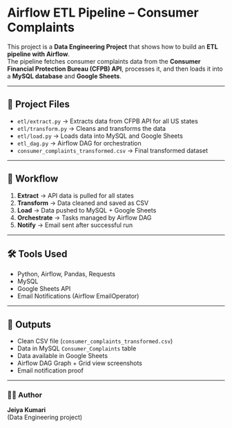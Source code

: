 # Airflow ETL Pipeline – Consumer Complaints

This project is a **Data Engineering Project** that shows how to build an **ETL pipeline with Airflow**.  
The pipeline fetches consumer complaints data from the **Consumer Financial Protection Bureau (CFPB) API**, processes it, and then loads it into a **MySQL database** and **Google Sheets**.

---

## 📂 Project Files
- `etl/extract.py` → Extracts data from CFPB API for all US states  
- `etl/transform.py` → Cleans and transforms the data  
- `etl/load.py` → Loads data into MySQL and Google Sheets  
- `etl_dag.py` → Airflow DAG for orchestration  
- `consumer_complaints_transformed.csv` → Final transformed dataset  

---

## 🔄 Workflow
1. **Extract** → API data is pulled for all states  
2. **Transform** → Data cleaned and saved as CSV  
3. **Load** → Data pushed to MySQL + Google Sheets  
4. **Orchestrate** → Tasks managed by Airflow DAG  
5. **Notify** → Email sent after successful run  

---

## 🛠️ Tools Used
- Python, Airflow, Pandas, Requests  
- MySQL  
- Google Sheets API  
- Email Notifications (Airflow EmailOperator)  

---

## 📸 Outputs
- Clean CSV file (`consumer_complaints_transformed.csv`)  
- Data in MySQL `Consumer_Complaints` table  
- Data available in Google Sheets  
- Airflow DAG Graph + Grid view screenshots  
- Email notification proof

---

### 👩‍💻 Author
**Jeiya Kumari**  
(Data Engineering project)
